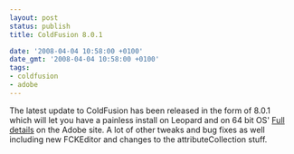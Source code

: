 ```yaml
---
layout: post
status: publish
title: ColdFusion 8.0.1

date: '2008-04-04 10:58:00 +0100'
date_gmt: '2008-04-04 10:58:00 +0100'
tags:
- coldfusion
- adobe
---
```

The latest update to ColdFusion has been released in the form of 8.0.1 which will let you have a painless install on Leopard and on 64 bit OS'
<a href="http://kb.adobe.com/selfservice/viewContent.do?externalId=kb403277&sliceId=1">Full details</a> on the Adobe site.
A lot of other tweaks and bug fixes as well including new FCKEditor and changes to the attributeCollection stuff.
